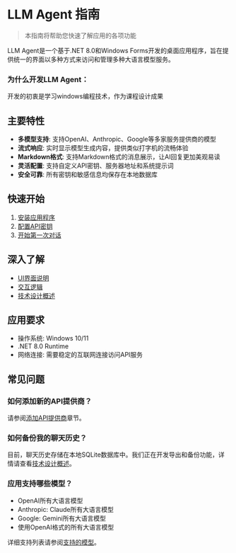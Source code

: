# LLM Agent 指南

> 本指南将帮助您快速了解应用的各项功能

LLM Agent是一个基于.NET 8.0和Windows Forms开发的桌面应用程序，旨在提供统一的界面以多种方式来访问和管理多种大语言模型服务。

### 为什么开发LLM Agent：

开发的初衷是学习windows编程技术，作为课程设计成果

## 主要特性

- **多模型支持**: 支持OpenAI、Anthropic、Google等多家服务提供商的模型
- **流式响应**: 实时显示模型生成内容，提供类似打字机的流畅体验
- **Markdown格式**: 支持Markdown格式的消息展示，让AI回复更加美观易读
- **灵活配置**: 支持自定义API密钥、服务器地址和系统提示词
- **安全可靠**: 所有密钥和敏感信息均保存在本地数据库

## 快速开始

1. [安装应用程序](./installation.md)
2. [配置API密钥](./installation.md#配置api密钥)
3. [开始第一次对话](./usage.md#开始对话)

## 深入了解

- [UI界面说明](/architecture/ui-design)
- [交互逻辑](/architecture/interaction)
- [技术设计概述](/architecture/)

## 应用要求

- 操作系统: Windows 10/11
- .NET 8.0 Runtime
- 网络连接: 需要稳定的互联网连接访问API服务

## 常见问题

### 如何添加新的API提供商？

请参阅[添加API提供商](./usage.md#添加api提供商)章节。

### 如何备份我的聊天历史？

目前，聊天历史存储在本地SQLite数据库中。我们正在开发导出和备份功能，详情请查看[技术设计概述](/architecture/)。

### 应用支持哪些模型？

- OpenAI所有大语言模型
- Anthropic: Claude所有大语言模型
- Google: Gemini所有大语言模型
- 使用OpenAI格式的所有大语言模型

详细支持列表请参阅[支持的模型](./usage.md#支持的模型)。 